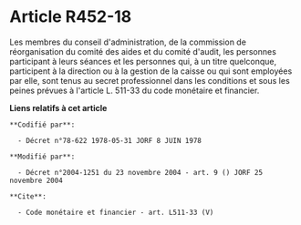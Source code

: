 # Article R452-18

Les membres du conseil d'administration, de la commission de réorganisation du comité des aides et du comité d'audit, les
personnes participant à leurs séances et les personnes qui, à un titre quelconque, participent à la direction ou à la gestion
de la caisse ou qui sont employées par elle, sont tenus au secret professionnel dans les conditions et sous les peines
prévues à l'article L. 511-33 du code monétaire et financier.

**Liens relatifs à cet article**

	**Codifié par**:

	  - Décret n°78-622 1978-05-31 JORF 8 JUIN 1978

	**Modifié par**:

	  - Décret n°2004-1251 du 23 novembre 2004 - art. 9 () JORF 25 novembre 2004

	**Cite**:

	  - Code monétaire et financier - art. L511-33 (V)
